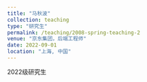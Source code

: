 ```yaml
---
title: "马秋波"
collection: teaching
type: "研究生"
permalink: /teaching/2008-spring-teaching-2
venue: "京东集团，后端工程师"
date: 2022-09-01
location: "上海, 中国"
---
```

2022级研究生
